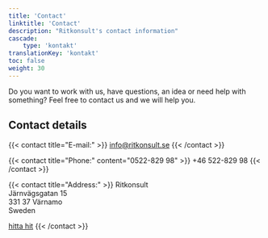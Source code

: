 ```yaml
---
title: 'Contact'
linktitle: 'Contact'
description: "Ritkonsult's contact information"
cascade:
    type: 'kontakt'
translationKey: 'kontakt'
toc: false
weight: 30
---
```


Do you want to work with us, have questions, an idea or need help with something? Feel free to contact us and we will help you.

## Contact details

{{< contact title="E-mail:" >}}
info@ritkonsult.se
{{< /contact >}}

{{< contact title="Phone:" content="0522-829 98" >}}
+46 522-829 98
{{< /contact >}}

{{< contact title="Address:" >}}
Ritkonsult\
Järnvägsgatan 15\
331 37 Värnamo\
Sweden

[hitta hit](https://www.hitta.se/kartan!~57.18174,14.03711,14z/tr!i=H5lifYkV/search!q=J%C3%A4rnv%C3%A4gsgatan%2015%20331%2037%20V%C3%A4rnamo!b=57.16964:14.00967,57.19383:14.06456!sg=true!t=combined)
{{< /contact >}}